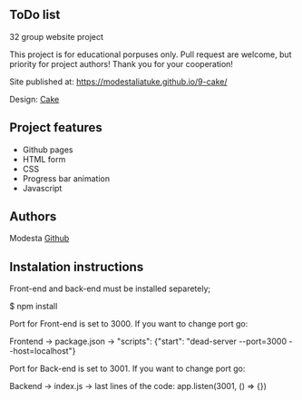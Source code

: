 ## ToDo list

32 group website project

This project is for educational porpuses only. Pull request are welcome, but priority for project authors! Thank you for your cooperation!

Site published at: https://modestaliatuke.github.io/9-cake/

Design: [Cake](https://cdn.discordapp.com/attachments/850245533838868480/850247442922340382/unknown.png)

## Project features

-   Github pages
-   HTML form
-   CSS
-   Progress bar animation
-   Javascript

## Authors

Modesta [Github](https://github.com/ModestaLiatuke)

## Instalation instructions

Front-end and back-end must be installed separetely;

$ npm install

Port for Front-end is set to 3000. If you want to change port go:

Frontend -> package.json -> "scripts": {"start": "dead-server --port=3000 --host=localhost"}

Port for Back-end is set to 3001. If you want to change port go:

Backend -> index.js -> last lines of the code: app.listen(3001, () => {})
